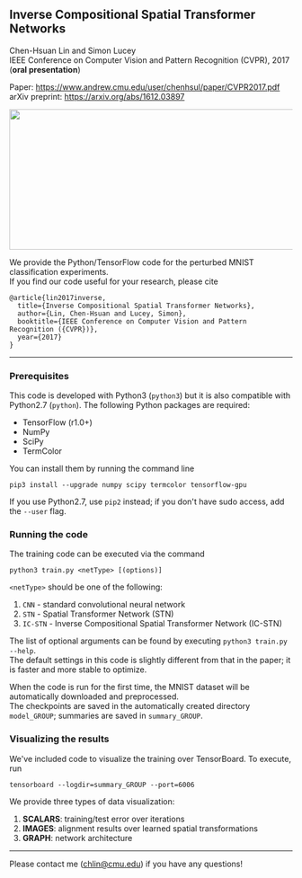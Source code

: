## Inverse Compositional Spatial Transformer Networks
Chen-Hsuan Lin and Simon Lucey  
IEEE Conference on Computer Vision and Pattern Recognition (CVPR), 2017 (**oral presentation**)  

Paper: https://www.andrew.cmu.edu/user/chenhsul/paper/CVPR2017.pdf  
arXiv preprint: https://arxiv.org/abs/1612.03897

<p align="center"><img src="https://www.andrew.cmu.edu/user/chenhsul/images/ICSTN2.png" width=600 height=250></p>

We provide the Python/TensorFlow code for the perturbed MNIST classification experiments.  
If you find our code useful for your research, please cite
```
@article{lin2017inverse,
  title={Inverse Compositional Spatial Transformer Networks},
  author={Lin, Chen-Hsuan and Lucey, Simon},
  booktitle={IEEE Conference on Computer Vision and Pattern Recognition ({CVPR})},
  year={2017}
}
```

--------------------------------------

### Prerequisites  
This code is developed with Python3 (`python3`) but it is also compatible with Python2.7 (`python`). The following Python packages are required: 
- TensorFlow (r1.0+)
- NumPy
- SciPy
- TermColor  

You can install them by running the command line
```
pip3 install --upgrade numpy scipy termcolor tensorflow-gpu
```
If you use Python2.7, use `pip2` instead; if you don't have sudo access, add the `--user` flag.  

### Running the code  
The training code can be executed via the command
```
python3 train.py <netType> [(options)]
```
`<netType>` should be one of the following:  
1. `CNN` - standard convolutional neural network  
2. `STN` - Spatial Transformer Network (STN)  
3. `IC-STN` - Inverse Compositional Spatial Transformer Network (IC-STN)  

The list of optional arguments can be found by executing `python3 train.py --help`.  
The default settings in this code is slightly different from that in the paper; it is faster and more stable to optimize.  

When the code is run for the first time, the MNIST dataset will be automatically downloaded and preprocessed.  
The checkpoints are saved in the automatically created directory `model_GROUP`; summaries are saved in `summary_GROUP`.

### Visualizing the results  
We've included code to visualize the training over TensorBoard. To execute, run
```
tensorboard --logdir=summary_GROUP --port=6006
```

We provide three types of data visualization:  
1. **SCALARS**: training/test error over iterations  
2. **IMAGES**: alignment results over learned spatial transformations  
3. **GRAPH**: network architecture

--------------------------------------

Please contact me (chlin@cmu.edu) if you have any questions!


